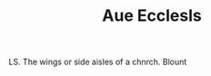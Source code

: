 ---
title: Aue Ecclesls
letter: A
permalink: "/definitions/aue-ecclesls.html"
body: LS. The wings or side aisles of a chnrch. Blount
published_at: '2018-07-07'
layout: post
---